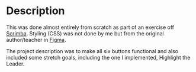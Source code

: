# Description

This was done almost entirely from scratch as part of an exercise off [Scrimba](https://scrimba.com).
Styling (CSS) was not done by me but from the original author/teacher in [Figma](www.figma.com).

The project description was to make all six buttons functional and also included some stretch goals, including the one I implemented, Highlight the Leader.
